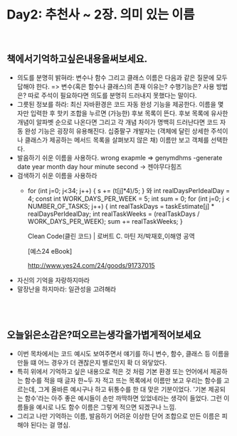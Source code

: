 # Day2: 추천사 ~ 2장. 의미 있는 이름
</br>

## 책에서기억하고싶은내용을써보세요.
</hr>


- 의도를 분명히 밝혀라: 변수나 함수 그리고 클래스 이름은 다음과 같은 질문에 모두 답해야 한다. => 변수(혹은 함수나 클래스)의 존재 이유는? 수행기능은? 사용 방법은? 따로 주석이 필요하다면 의도를 분명히 드러내지 못했다는 말이다.
- 그릇된 정보를 하라: 최신 자바환경은 코드 자동 완성 기능을 제공한다. 이름을 몇 자만 입력한 후 핫키 조합을 누르면 (가능한) 후보 목록이 뜬다. 후보 목록에 유사한 개념이 알파벳 순으로 나온다면 그리고 각 개념 차이가 명백히 드러난다면 코드 자동 완성 기능은 굉장히 유용해진다. 십중팔구 개발자는 (객체에 달린 상세한 주석이나 클래스가 제공하는 메서드 목록을 살펴보지 않은 채) 이름만 보고 객체를 선택한다.
- 발음하기 쉬운 이름을 사용하다. wrong exapmle => genymdhms -generate date year month day hour minute second -> 젠야무다힘즈
- 검색하기 쉬운 이름을 사용하라
  * for (int j=0; j<34; j++) { s += (t[j]*4)/5;
    }
    와
    int realDaysPerIdealDay = 4;
    const int WORK_DAYS_PER_WEEK = 5;
    int sum = 0;
    for (int j=0; j < NUMBER_OF_TASKS; j++) { int realTaskDays = taskEstimate[j] * realDaysPerIdealDay;
    int realTaskWeeks = (realTaskDays / WORK_DAYS_PER_WEEK);
    sum += realTaskWeeks;
    }
    
    Clean Code(클린 코드) | 로버트 C. 마틴 저/박재호,이해영 공역
    
    [예스24 eBook]
    
    http://www.yes24.com/24/goods/91737015
- 자신의 기억을 자랑하지마라
- 말장난을 하지마라: 일관성을 고려해라
  
</br>
</br>

## 오늘읽은소감은?떠오르는생각을가볍게적어보세요
</hr>

- 이번 목차에서는 코드 예시도 보여주면서 얘기를 하니 변수, 함수, 클래스 등 이름을 만들 떄 어느 경우가 더 괜찮은지 별로인지 확 더 와닿았다.
- 특히 위에서 기억하고 싶은 내용으로 적은 것 처럼 기본 환경 또는 언어에서 제공하는 함수를 적을 때 글자 한~두 자 적고 뜨는 목록에서 이름만 보고 우리는 함수를 고르는데, 그게 올바른 예시구나 하고 뒤통수를 한 대 맞은 기분이었다. '기본 제공되는 함수'라는 아주 좋은 예시들이 손만 까딱하면 있었네라는 생각이 들었다. 그런 이름들을 예시로 나도 함수 이름은 그렇게 적으면 되겠구나 느낌.
- 그리고 나만 기억하는 이름, 발음하기 어려운 이상한 단어 조합으로 만든 이름은 피해야 된다는 걸 명심.
